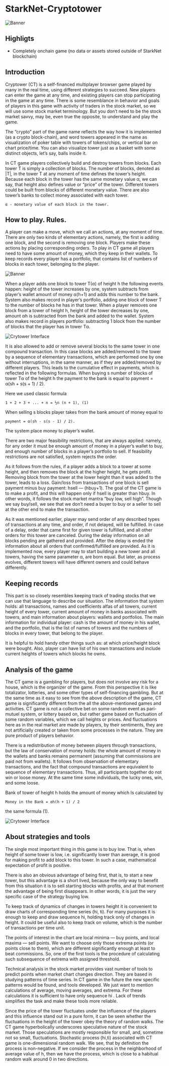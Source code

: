 # StarkNet-Cryptotower

![Banner](https://raw.githubusercontent.com/StarkNet-Cryptower/StarkNet-Cryptower/main/assets/cryptower-banner.png)

## Highligts

- Completely onchain game (no data or assets stored outside of StarkNet blockchain)

## Introduction

Cryptower (CT) is a self-financed multiplayer browser game played by many in the real time, using different strategies to succeed. New players can enter the game at any time, and existing players can stop participating in the game at any time. There is some resemblance in behavior and goals of players in this game with activity of traders in the stock market, so we will use some stock market terminology. But you don’t need to be the stock market savvy, may be, even true the opposite, to understand and play the game.

The “crypto” part of the game name reflects the way how it is implemented (as a crypto block-chain), and word towers appeared in the name as visualization of poker table with towers of tokens/chips, or vertical bar on chart price/time. You can also visualize tower just as a basket with some distinct objects, let’s say, balls inside it.

In CT game players collectively build and destroy towers from blocks. Each tower T is simply a collection of blocks. The number of blocks, denoted as |T|, in the tower T at any moment of time defines the tower’s height. Because each block in the tower has the same monetary value α, we can say, that height also defines value or “price” of the tower. Different towers could be built from blocks of different monetary value. There are also tower’s banks to collect money associated with each tower.

```
α - monetary value of each block in the tower.
```

## How to play. Rules.

A player can make a move, which we call an actions, at any moment of time. There are only two kinds of elementary actions, namely, the first is adding one block, and the second is removing one block. Players make these actions by placing corresponding orders. To play in CT game all players need to have some amount of money, which they keep in their wallets. To keep records every player has a portfolio, that contains list of numbers of blocks in each tower, belonging to the player.

![Banner](https://raw.githubusercontent.com/StarkNet-Cryptower/StarkNet-Cryptower/main/assets/game-goals.png)

When a player adds one block to tower T(α) of height h the following events happen: height of the tower increases by one, system subtracts from player’s wallet amount of money α(h+1) and adds this number to the bank. System also makes record in player’s portfolio, adding one block of tower T to the number of blocks he has in that tower. When a player removes one block from a tower of height h, height of the tower decreases by one, amount αh is subtracted from the bank and added to the wallet. System also makes record in players portfolio: subtracting 1 block from the number of blocks that the player has in tower Tα.

![Crytower Interface](https://raw.githubusercontent.com/StarkNet-Cryptower/StarkNet-Cryptower/main/assets/interface-01.png)

It is also allowed to add or remove several blocks to the same tower in one compound transaction. In this case blocks are added/removed to the tower by a sequence of elementary transactions, which are performed one by one without interruptions, in the same manner, as if they are added/removed by different players. This leads to the cumulative effect in payments, which is reflected in the following formulas. When buying s number of blocks of tower Tα of the height h the payment to the bank is equal to
payment = α(sh + s(s + 1) / 2).

Here we used classic formula

```
1 + 2 + 3 + ... + n = ½n (n + 1), (1)
```

When selling s blocks player takes from the bank amount of money equal to

```
payment = α(sh - s(s - 1) / 2).
```

The system place money to player’s wallet.

There are two major feasibility restrictions, that are always applied: namely, for any order it must be enough amount of money in a player’s wallet to buy, and enough number of blocks in a player’s portfolio to sell. If feasibility restrictions are not satisfied, system rejects the order.

As it follows from the rules, if a player adds a block to a tower at some height, and then removes the block at the higher height, he gets profit. Removing block from the tower at the lower height than it was added to the tower, leads to a loss. Gain/loss from transactions of one block is sell payment minus buy payment: hsell — (hbuy+1). The goal of the CT game is to make a profit, and this will happen only if hsell is greater than hbuy. In other words, it follows the stock market mantra “buy low, sell high”. Though we say buy/sell, we see that we don’t need a buyer to buy or a seller to sell at the other end to make the transaction.

As it was mentioned earlier, player may send order of any described types of transactions at any time, and order, if not delayed, will be fulfilled. In case of a delay, order that came first for given tower is fulfilled, and all other orders for this tower are canceled. During the delay information on all blocks pending are gathered and provided. After the delay is ended the information about all orders that confirmed/fulfilled are provided.
As it is implemented now, every player may to start building a new tower and all towers, having the same parameter α, are born equal. But later, as process evolves, different towers will have different owners and could behave differently.


## Keeping records

This part is so closely resembles keeping track of trading stocks that we can use that language to describe our situation. The information that system holds: all transactions, names and coefficients alfas of all towers, current height of every tower, current amount of money in banks associated with towers, and main information about players: wallets and portfolios.
The main information for individual player: cash is the amount of money in his wallet, and the portfolio, that is the list of names of towers and the numbers of blocks in every tower, that belong to the player.

It is helpful to hold handy other things such as: at which price/height block were bought. Also, player can have list of his own transactions and include current heights of towers which blocks he owns.

## Analysis of the game

The CT game is a gambling for players, but does not involve any risk for a house, which is the organizer of the game. From this perspective it is like totalizator, lotteries, and some other types of self-financing gambling. But at the same time as it easy to see from the above description of the game, CT game is significantly different from the all the above-mentioned games and activities. CT game is not a collective bet on some random event as pari-mutuel system, or lottery based on, but rather game based on fluctuation of some random variables, which we call heights or prices. And fluctuations here as in the real market are made by players, by their sentiments, they are not artificially created or taken from some processes in the nature. They are pure product of players behavior.

There is a redistribution of money between players through transactions, but the law of conservation of money holds: the whole amount of money in the wallets and banks remains permanent (assuming that commissions are paid not from wallets). It follows from observation of elementary transactions, and the fact that compound transactions are equivalent to sequence of elementary transactions. Thus, all participants together do not win or loose money. At the same time some individuals, the lucky ones, win, and some loose.

Bank of tower of height h holds the amount of money which Is calculated by

```
Money in the Bank = αh(h + 1) / 2
```
the same formula (1).

![Crytower Interface](https://raw.githubusercontent.com/StarkNet-Cryptower/StarkNet-Cryptower/main/assets/interface-02.png)

## About strategies and tools

The single most important thing in this game is to buy low. That is, when height of some tower is low, i.e. significantly lower than average, it is good for making profit to add block to this tower. In such a case, mathematical expectation of profit is positive.

There is also an obvious advantage of being first, that is, to start a new tower, but this advantage is a short lived, because the only way to benefit from this situation it is to sell starting blocks with profits, and at that moment the advantage of being first disappears. In other words, it is just the very specific case of the strategy buying low.

To keep track of dynamics of changes in towers height it is convenient to draw charts of corresponding time series (hi, ti). For many purposes it is enough to keep and draw sequence hi, holding track only of changes in height. It could be useful also to keep track on volume, which is the number of transactions per time unit.

The points of interest in the chart are local minima — buy points, and local maxima — sell points. We want to choose only those extrema points (or points close to them), which are different significantly enough at least to beat commissions. So, one of the first tools is the procedure of calculating such subsequence of extrema with assigned threshold.

Technical analysis in the stock market provides vast number of tools to predict points when market chart changes direction. They are based in studying patterns of time series. In CT game in the future the new specific patterns would be found, and tools developed. We just want to mention calculations of average, moving averages, and extrema. For these calculations it is sufficient to have only sequence hi . Lack of trends simplifies the task and make these tools more reliable.

Since the price of the tower fluctuates under the influence of the players and this influence stand out in a pure form, it can be seen whether the fluctuations in the height of the tower obey the theory of random walks. The CT game hyperbolically underscores speculative nature of the stock market. Those speculations are mostly responsible for small, and, sometime not so small, fluctuations. Stochastic process (hi,ti) associated with CT game is one-dimensional random walk. We see, that by definition the process is non-negative. If we consider the process in the neighborhood of average value of h, then we have the process, which is close to a habitual random walk around 0 in two directions. 
